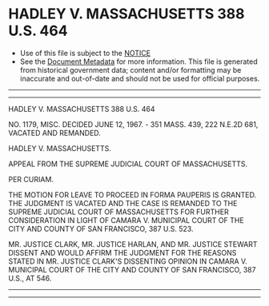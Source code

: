 ---
---

# HADLEY V. MASSACHUSETTS 388 U.S. 464

* Use of this file is subject to the [NOTICE](https://github.com/publicdocs/notice/blob/master/NOTICE)
* See the [Document Metadata](../../../) for more information.
  This file is generated from historical government data; content and/or formatting may be inaccurate and out-of-date and should not be used for official purposes.

----------
----------

HADLEY V. MASSACHUSETTS 388 U.S. 464

NO. 1179, MISC.  DECIDED JUNE 12, 1967.  - 351 MASS. 439, 222 N.E.2D 681, VACATED AND REMANDED.

HADLEY V. MASSACHUSETTS.

APPEAL FROM THE SUPREME JUDICIAL COURT OF MASSACHUSETTS.

PER CURIAM.

THE MOTION FOR LEAVE TO PROCEED IN FORMA PAUPERIS IS GRANTED.  THE JUDGMENT IS VACATED AND THE CASE IS REMANDED TO THE SUPREME JUDICIAL COURT OF MASSACHUSETTS FOR FURTHER CONSIDERATION IN LIGHT OF CAMARA V. MUNICIPAL COURT OF THE CITY AND COUNTY OF SAN FRANCISCO, 387 U.S. 523.

MR. JUSTICE CLARK, MR. JUSTICE HARLAN, AND MR. JUSTICE STEWART DISSENT AND WOULD AFFIRM THE JUDGMENT FOR THE REASONS STATED IN MR. JUSTICE CLARK'S DISSENTING OPINION IN CAMARA V. MUNICIPAL COURT OF THE CITY AND COUNTY OF SAN FRANCISCO, 387 U.S., AT 546.


----------
----------

